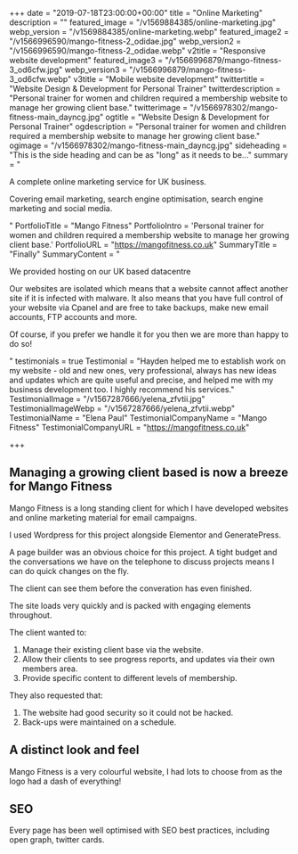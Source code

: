 +++
date = "2019-07-18T23:00:00+00:00"
title = "Online Marketing"
description = ""
featured_image = "/v1569884385/online-marketing.jpg"
webp_version = "/v1569884385/online-marketing.webp"
featured_image2 = "/v1566996590/mango-fitness-2_odidae.jpg"
webp_version2 = "/v1566996590/mango-fitness-2_odidae.webp"
v2title = "Responsive website development"
featured_image3 = "/v1566996879/mango-fitness-3_od6cfw.jpg"
webp_version3 = "/v1566996879/mango-fitness-3_od6cfw.webp"
v3title = "Mobile website development"
twittertitle = "Website Design & Development for Personal Trainer"
twitterdescription = "Personal trainer for women and children required a membership website to manage her growing client base."
twitterimage = "/v1566978302/mango-fitness-main_dayncg.jpg"
ogtitle = "Website Design & Development for Personal Trainer"
ogdescription = "Personal trainer for women and children required a membership website to manage her growing client base."
ogimage = "/v1566978302/mango-fitness-main_dayncg.jpg"
sideheading = "This is the side heading and can be as \"long\" as it needs to be..."
summary = "<p>A complete online marketing service for UK business.</p><p>Covering email marketing, search engine optimisation, search engine marketing and social media.</p>"
PortfolioTitle = "Mango Fitness"
PortfolioIntro = 'Personal trainer for women and children required a membership website to manage her growing client base.'
PortfolioURL = "https://mangofitness.co.uk"
SummaryTitle = "Finally"
SummaryContent = "<p>We provided hosting on our UK based datacentre</p><p>Our websites are isolated which means that a website cannot affect another site if it is infected with malware. It also means that you have full control of your website via Cpanel and are free to take backups, make new email accounts, FTP accounts and more.</p><p>Of course, if you prefer we handle it for you then we are more than happy to do so!</p>"
testimonials = true
 Testimonial = "Hayden helped me to establish work on my website - old and new ones, very professional, always has new ideas and updates which are quite useful and precise, and helped me with my business development too. I highly recommend his services."
 TestimonialImage = "/v1567287666/yelena_zfvtii.jpg"
 TestimonialImageWebp = "/v1567287666/yelena_zfvtii.webp"
 TestimonialName = "Elena Paul"
 TestimonialCompanyName = "Mango Fitness"
 TestimonialCompanyURL = "https://mangofitness.co.uk"


+++
## Managing a growing client based is now a breeze for Mango Fitness

Mango Fitness is a long standing client for which I have developed websites and online marketing material for email campaigns.

I used Wordpress for this project alongside Elementor and GeneratePress.

A page builder was an obvious choice for this project.
A tight budget and the conversations we have on the telephone to discuss projects means I can do quick changes on the fly.

The client can see them before the converation has even finished.

The site loads very quickly and is packed with engaging elements throughout.


The client wanted to:

1. Manage their existing client base via the website.
2. Allow their clients to see progress reports, and updates via their own members area.
3. Provide specific content to different levels of membership.

They also requested that:

1. The website had good security so it could not be hacked.
2. Back-ups were maintained on a schedule.

## A distinct look and feel

Mango Fitness is a very colourful website, I had lots to choose from as the logo had a dash of everything!


## SEO

Every page has been well optimised with SEO best practices, including open graph, twitter cards. 


